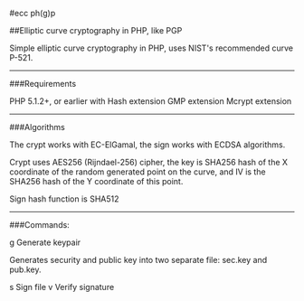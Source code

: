 #ecc ph(g)p

##Elliptic curve cryptography in PHP, like PGP

Simple elliptic curve cryptography in PHP, uses NIST's recommended curve P-521.

---

###Requirements

PHP 5.1.2+, or earlier with Hash extension
GMP extension
Mcrypt extension

---

###Algorithms

The crypt works with EC-ElGamal, the sign works with ECDSA algorithms.

Crypt uses AES256 (Rijndael-256) cipher, the key is SHA256 hash of the X coordinate of the random generated point on the curve, and IV is the SHA256 hash of the Y coordinate of this point.

Sign hash function is SHA512

---

###Commands:

 g                     Generate keypair

Generates security and public key into two separate file: sec.key and pub.key.


 s <seckey> <file>     Sign file
 v <pubkey> <file>     Verify signature

